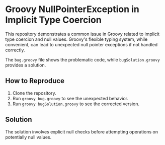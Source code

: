 # Groovy NullPointerException in Implicit Type Coercion

This repository demonstrates a common issue in Groovy related to implicit type coercion and null values.  Groovy's flexible typing system, while convenient, can lead to unexpected null pointer exceptions if not handled correctly. 

The `bug.groovy` file shows the problematic code, while `bugSolution.groovy` provides a solution.

## How to Reproduce

1. Clone the repository.
2. Run `groovy bug.groovy` to see the unexpected behavior. 
3. Run `groovy bugSolution.groovy` to see the corrected version.

## Solution

The solution involves explicit null checks before attempting operations on potentially null values.